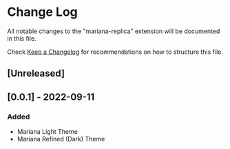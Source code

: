 # Change Log

All notable changes to the "mariana-replica" extension will be documented in this file.

Check [Keep a Changelog](http://keepachangelog.com/) for recommendations on how to structure this file.

## [Unreleased]

## [0.0.1] - 2022-09-11
### Added
- Mariana Light Theme
- Mariana Refined (Dark) Theme
